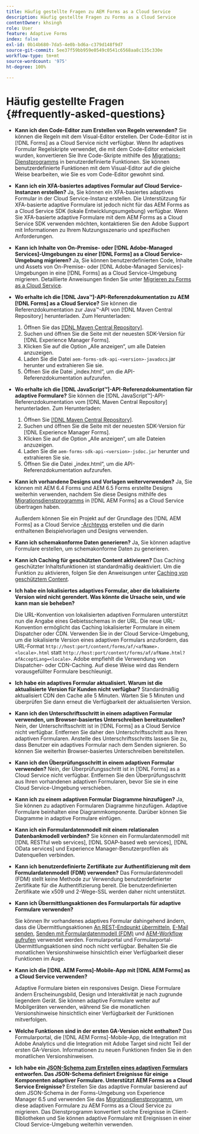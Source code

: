 ```yaml
---
title: Häufig gestellte Fragen zu AEM Forms as a Cloud Service
description: Häufig gestellte Fragen zu Forms as a Cloud Service
contentOwner: khsingh
role: User
feature: Adaptive Forms
index: false
exl-id: 0b14b680-7da5-4e0b-bd6a-c379d148f9d7
source-git-commit: 5ee37f59bb959e0549c0541c6568aa8c135c330e
workflow-type: tm+mt
source-wordcount: '975'
ht-degree: 100%

---
```


# Häufig gestellte Fragen {#frequently-asked-questions}

* **Kann ich den Code-Editor zum Erstellen von Regeln verwenden?**
Sie können die Regeln mit dem Visual-Editor erstellen. Der Code-Editor ist in [!DNL Forms] as a Cloud Service nicht verfügbar. Wenn Ihr adaptives Formular Regelskripte verwendet, die mit dem Code-Editor entwickelt wurden, konvertieren Sie Ihre Code-Skripte mithilfe des [Migrations-Dienstprogramms](migrate-to-forms-as-a-cloud-service.md) in benutzerdefinierte Funktionen. Sie können benutzerdefinierte Funktionen mit dem Visual-Editor auf die gleiche Weise bearbeiten, wie Sie es vom Code-Editor gewohnt sind.

* **Kann ich ein XFA-basiertes adaptives Formular auf Cloud Service-Instanzen erstellen?**
Ja, Sie können ein XFA-basiertes adaptives Formular in der Cloud Service-Instanz erstellen. Die Unterstützung für XFA-basierte adaptive Formulare ist jedoch nicht für das AEM Forms as a Cloud Service SDK (lokale Entwicklungsumgebung) verfügbar. Wenn Sie XFA-basierte adaptive Formulare mit dem AEM Forms as a Cloud Service SDK verwenden möchten, kontaktieren Sie den Adobe Support mit Informationen zu Ihrem Nutzungsszenario und spezifischen Anforderungen.

<!-- * **Can I use an XDP as a Document of Record (DoR) template? Is Forms Designer included in AEM Forms as a Cloud Service license?** 

  Yes, you can use an XDP as a Document of Record template on Cloud Service instances. However, support to use XDP as a Document of Record template is not available for AEM Forms as a Cloud Service SDK (Local development environment). -->

* **Kann ich Inhalte von On-Premise- oder [!DNL Adobe-Managed Services]-Umgebungen zu einer [!DNL Forms] as a Cloud Service-Umgebung migrieren?**
Ja, Sie können benutzerdefinierten Code, Inhalte und Assets von On-Premise- oder [!DNL Adobe-Managed Services]-Umgebungen in eine [!DNL Forms] as a Cloud Service-Umgebung migrieren. Detaillierte Anweisungen finden Sie unter [Migrieren zu Forms as a Cloud Service](migrate-to-forms-as-a-cloud-service.md).

<!-- You can use package manager or Experience Manager UI to [export and import Forms and related assets](import-export-forms-templates.md), use the migration utility to make your existing assets compatible with [!DNL Forms] as a Cloud Service, use the [Best Practices Analyzer](https://experienceleague.adobe.com/docs/experience-manager-cloud-service/moving/cloud-migration/best-practices-analyzer/overview-best-practices-analyzer.html?lang=de#best-practices-analyzer) tool to find the features and APIs that require changes and updated before migration, and use the [Content Transfer Tools](https://docs.adobe.com/content/help/de-DE/experience-manager-cloud-service/moving/home.html) to move your custom code without refactoring it. -->

* **Wo erhalte ich die [!DNL Java™]-API-Referenzdokumentation zu AEM [!DNL Forms] as a Cloud Service?**
Sie können die Referenzdokumentation zur Java™-API von [!DNL Maven Central Repository] herunterladen. Zum Herunterladen:
   1. Öffnen Sie das [[!DNL Maven Central Repository]](https://mvnrepository.com/artifact/com.adobe.aem/aem-forms-sdk-api).
   1. Suchen und öffnen Sie die Seite mit der neuesten SDK-Version für [!DNL Experience Manager Forms].
   1. Klicken Sie auf die Option „Alle anzeigen“, um alle Dateien anzuzeigen.
   1. Laden Sie die Datei `aem-forms-sdk-api-<version>-javadocs`.jar herunter und extrahieren Sie sie.
   1. Öffnen Sie die Datei „index.html“, um die API-Referenzdokumentation aufzurufen.

* **Wo erhalte ich die [!DNL JavaScript™]-API-Referenzdokumentation für adaptive Formulare?**
Sie können die [!DNL JavaScript™]-API-Referenzdokumentation vom [!DNL  Maven Central Repository] herunterladen. Zum Herunterladen:
   1. Öffnen Sie [[!DNL Maven Central Repository]](https://mvnrepository.com/artifact/com.adobe.aem/aem-forms-sdk-api).
   1. Suchen und öffnen Sie die Seite mit der neuesten SDK-Version für [!DNL Experience Manager Forms].
   1. Klicken Sie auf die Option „Alle anzeigen“, um alle Dateien anzuzeigen.
   1. Laden Sie die `aem-forms-sdk-api-<version>-jsdoc.jar` herunter und extrahieren Sie sie.
   1. Öffnen Sie die Datei „index.html“, um die API-Referenzdokumentation aufzurufen.

* **Kann ich vorhandene Designs und Vorlagen weiterverwenden?**
Ja, Sie können mit AEM 6.4 Forms und AEM 6.5 Forms erstellte Designs weiterhin verwenden, nachdem Sie diese Designs mithilfe des [Migrationsdienstprogramms](migrate-to-forms-as-a-cloud-service.md) in [!DNL AEM Forms] as a Cloud Service übertragen haben.

  Außerdem können Sie ein Projekt auf der Grundlage des [!DNL AEM Forms] as a Cloud Service [-Archteyps](setup-local-development-environment.md#forms-cloud-service-local-development-environment) erstellen und die darin enthaltenen Beispielvorlagen und Designs verwenden.

* **Kann ich schemakonforme Daten generieren?**
Ja, Sie können adaptive Formulare erstellen, um schemakonforme Daten zu generieren.

<!-- * **Can I pass custom parameters to the prefill service?**
Custom parameters are planned for an upcoming release. -->

* **Kann ich Caching für geschützten Content aktivieren?**
Das Caching geschützter Inhaltsfunktionen ist standardmäßig deaktiviert. Um die Funktion zu aktivieren, folgen Sie den Anweisungen unter [Caching von geschütztem Content](https://experienceleague.adobe.com/docs/experience-manager-dispatcher/using/configuring/permissions-cache.html?lang=de).

* **Ich habe ein lokalisiertes adaptives Formular, aber die lokalisierte Version wird nicht gerendert. Was könnte die Ursache sein, und wie kann man sie beheben?**

  Die URL-Konvention von lokalisierten adaptiven Formularen unterstützt nun die Angabe eines Gebietsschemas in der URL. Die neue URL-Konvention ermöglicht das Caching lokalisierter Formulare in einem Dispatcher oder CDN. Verwenden Sie in der Cloud Service-Umgebung, um die lokalisierte Version eines adaptiven Formulars anzufordern, das URL-Format `http://host:port/content/forms/af/<afName>.<locale>.html` statt `http://host:port/content/forms/af/afName.html?afAcceptLang=<locale>`. Adobe empfiehlt die Verwendung von Dispatcher- oder CDN-Caching. Auf diese Weise wird das Rendern vorausgefüllter Formulare beschleunigt.

* **Ich habe ein adaptives Formular aktualisiert. Warum ist die aktualisierte Version für Kunden nicht verfügbar?**
Standardmäßig aktualisiert CDN den Cache alle 5 Minuten. Warten Sie 5 Minuten und überprüfen Sie dann erneut die Verfügbarkeit der aktualisierten Version.

* **Kann ich den Unterschriftsschritt in einem adaptiven Formular verwenden, um Browser-basiertes Unterschreiben bereitzustellen?**
Nein, der Unterschriftsschritt ist in [!DNL Forms] as a Cloud Service nicht verfügbar. Entfernen Sie daher den Unterschriftsschritt aus Ihren adaptiven Formularen. Anstelle des Unterschriftsschritts lassen Sie zu, dass Benutzer ein adaptives Formular nach dem Senden signieren. So können Sie weiterhin Browser-basiertes Unterschreiben bereitstellen.

* **Kann ich den Überprüfungsschritt in einem adaptiven Formular verwenden?**
Nein, der Überprüfungsschritt ist in [!DNL Forms] as a Cloud Service nicht verfügbar. Entfernen Sie den Überprüfungsschritt aus Ihren vorhandenen adaptiven Formularen, bevor Sie sie in eine Cloud Service-Umgebung verschieben.

* **Kann ich zu einem adaptiven Formular Diagramme hinzufügen?**
Ja, Sie können zu adaptiven Formularen Diagramme hinzufügen. Adaptive Formulare beinhalten eine Diagrammkomponente. Darüber können Sie Diagramme in adaptive Formulare einfügen.

* **Kann ich ein Formulardatenmodell mit einem relationalen Datenbankmodell verbinden?**
Sie können ein Formulardatenmodell mit [!DNL RESTful web services], [!DNL SOAP-based web services], [!DNL OData services] und Experience Manager-Benutzerprofilen als Datenquellen verbinden. <!--Support to connect a Form Data Model with a relational database is not available.-->

* **Kann ich benutzerdefinierte Zertifikate zur Authentifizierung mit dem Formulardatenmodell (FDM) verwenden?**
Das Formulardatenmodell (FDM) stellt keine Methode zur Verwendung benutzerdefinierter Zertifikate für die Authentifizierung bereit. Die benutzerdefinierten Zertifikate wie x509 und 2-Wege-SSL werden daher nicht unterstützt.

* **Kann ich Übermittlungsaktionen des Formularportals für adaptive Formulare verwenden?**

  Sie können Ihr vorhandenes adaptives Formular dahingehend ändern, dass die Übermittlungsaktionen [An REST-Endpunkt übermitteln](configuring-submit-actions.md#submit-to-rest-endpoint), [E-Mail senden](configuring-submit-actions.md#send-email), [Senden mit Formulardatenmodell (FDM)](configuring-submit-actions.md#submit-using-form-data-model) und [AEM-Workflow aufrufen](configuring-submit-actions.md#invoke-an-aem-workflow) verwendet werden. Formularportal und Formularportal-Übermittlungsaktionen sind noch nicht verfügbar. Behalten Sie die monatlichen Versionshinweise hinsichtlich einer Verfügbarkeit dieser Funktionen im Auge.

* **Kann ich die [!DNL AEM Forms]-Mobile-App mit [!DNL AEM Forms] as a Cloud Service verwenden?**

  Adaptive Formulare bieten ein responsives Design. Diese Formulare ändern Erscheinungsbild, Design und Interaktivität je nach zugrunde liegendem Gerät. Sie können adaptive Formulare weiter auf Mobilgeräten verwenden, während Sie die monatlichen Versionshinweise hinsichtlich einer Verfügbarkeit der Funktionen mitverfolgen.

* **Welche Funktionen sind in der ersten GA-Version nicht enthalten?**
Das Formularportal, die [!DNL AEM Forms]-Mobile-App, die Integration mit Adobe Analytics und die Integration mit Adobe Target sind nicht Teil der ersten GA-Version. Informationen zu neuen Funktionen finden Sie in den monatlichen Versionshinweisen.

* **Ich habe ein [JSON-Schema zum Erstellen eines adaptiven Formulars](adaptive-form-json-schema-form-model.md) entworfen. Das JSON-Schema definiert Ereignisse für einige Komponenten adaptiver Formulare. Unterstützt AEM Forms as a Cloud Service Ereignisse?**
Erstellen Sie das adaptive Formular basierend auf dem JSON-Schema in der Forms-Umgebung von Experience Manager 6.5 und verwenden Sie das [Migrationsdienstprogramm](migrate-to-forms-as-a-cloud-service.md), um diese adaptiven Formulare zu AEM Forms as a Cloud Service zu migrieren. Das Dienstprogramm konvertiert solche Ereignisse in Client-Bibliotheken und Sie können adaptive Formulare mit Ereignissen in einer Cloud Service-Umgebung weiterhin verwenden.

<!-- 

* **Is there any AEM Forms as a Cloud Service connector for Microsoft Power Automate?**

  Yes, Adobe provides an Adobe Experience Manager connector to access [Adobe Experience Manager Forms - Communication capabilities](https://experienceleague.adobe.com/docs/experience-manager-cloud-service/content/forms/using-communications/aem-forms-cloud-service-communications-introduction.html?lang=de) through Microsoft Power Automate. You can create a PDF document that is based on a form design and XML form data or create PostScript (PS), Printer Command Language (PCL), Zebra Printing Language (ZPL) and other Printer Definition Language documents. 

  You can get started with Adobe Experience Manager easily with just a few steps:

  1. Generate the Service credentials: Use Adobe Experience Manager Developer Console to [generate](https://experienceleague.adobe.com/docs/experience-manager-learn/getting-started-with-aem-headless/authentication/service-credentials.html?lang=de&#generate-service-credentials) the service credentials.  
  
  1. Setup your connection: Add your service credentials to the Adobe Experience Manager Connector. You can get crdential from service credential JSON and copy these credential details to your one-time connection setup:

    * AEM Server
    * Organization ID 
    * Client ID
    * Client Secret
    * Technical Account ID
    * Meta Scopes
    * Private Key - base64 encoded keys are accepted
    * Adobe IMS Host URL

    <br> 
    
    ![Use your Service Credential JSON for credential details](assets/forms-aem-pa-connector-connection.png)

    A sample Service Credential JSON file fields mapped to Adobe Experience Manager connector for Microsoft Power Automate.

    -->
